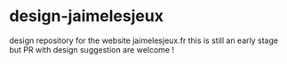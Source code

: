 # design-jaimelesjeux
 design repository for the website jaimelesjeux.fr
 this is still an early stage but PR with design suggestion are welcome !